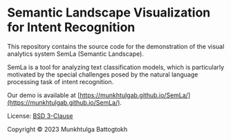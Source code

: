 # Semantic Landscape Visualization for Intent Recognition

This repository contains the source code for the demonstration of the visual analytics system SemLa (Semantic Landscape).

SemLa is a tool for analyzing text classification models, which is particularly motivated by the special challenges posed by the natural language processing task of intent recognition.

Our demo is available at [https://munkhtulgab.github.io/SemLa/](https://munkhtulgab.github.io/SemLa/).


License: [BSD 3-Clause](https://github.com/MunkhtulgaB/SemLa/blob/main/LICENSE)

Copyright © 2023 Munkhtulga Battogtokh


